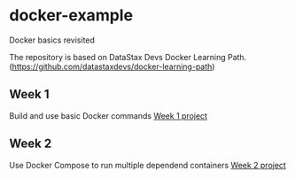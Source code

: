 # docker-example
Docker basics revisited

The repository is based on DataStax Devs Docker Learning Path. (https://github.com/datastaxdevs/docker-learning-path)

## Week 1

Build and use basic Docker commands
[Week 1 project](docker-week-1/)

## Week 2

Use Docker Compose to run multiple dependend containers
[Week 2 project](docker-compose-week-2/)
